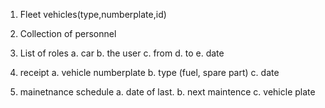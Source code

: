 
1. Fleet vehicles(type,numberplate,id)
2. Collection of personnel
3. List of roles
     a. car
     b. the user
     c. from 
     d. to
     e. date
     
4. receipt 
   a. vehicle  numberplate
   b. type (fuel, spare part)
   c. date 

5. mainetnance schedule
   a. date of last.
   b. next maintence
   c. vehicle plate